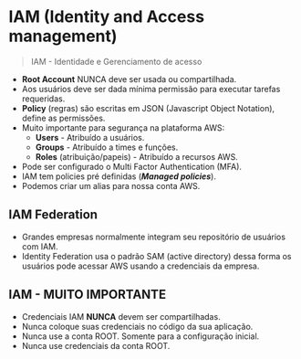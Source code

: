 # IAM (Identity and Access management)

> IAM - Identidade e Gerenciamento de acesso

- **Root Account** NUNCA deve ser usada ou compartilhada.
- Aos usuários deve ser dada mínima permissão para executar tarefas requeridas.
- **Policy** (regras) são escritas em JSON (Javascript Object Notation), define as permissões.
- Muito importante para segurança na plataforma AWS:
  - **Users** - Atribuído a usuários.
  - **Groups** - Atribuído a times e funções.
  - **Roles** (atribuição/papeis) - Atribuído a recursos AWS.
- Pode ser configurado o Multi Factor Authentication (MFA).
- IAM tem policies pré definidas (**_Managed policies_**).
- Podemos criar um alias para nossa conta AWS.

## IAM Federation

- Grandes empresas normalmente integram seu repositório de usuários com IAM.
- Identity Federation usa o padrão SAM (active directory) dessa forma os usuários pode acessar AWS usando a credenciais da empresa.

## IAM - MUITO IMPORTANTE

- Credenciais IAM **NUNCA** devem ser compartilhadas.
- Nunca coloque suas credenciais no código da sua aplicação.
- Nunca use a conta ROOT. Somente para a configuração inicial.
- Nunca use credenciais da conta ROOT.
